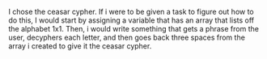 I chose the ceasar cypher. If i were to be given a task to figure out how to do this, I would start by assigning a variable that has an array that lists off the alphabet 1x1. Then, i would write something that gets a phrase from the user, decyphers each letter, and then goes back three spaces from the array i created to give it the ceasar cypher.
